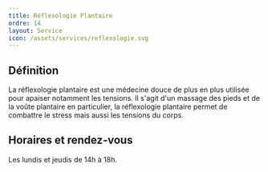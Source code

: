 ```yaml
---
title: Réflexologie Plantaire
ordre: 14
layout: Service
icon: /assets/services/reflexologie.svg
---
```


## Définition

La réflexologie plantaire est une médecine douce de plus en plus utilisée pour apaiser notamment les tensions. Il s'agit d'un massage des pieds et de la voûte plantaire en particulier, la réflexologie plantaire permet de combattre le stress mais aussi les tensions du corps.

## Horaires et rendez-vous

Les lundis et jeudis de 14h à 18h.
